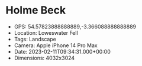 # Holme Beck

- GPS: 54.57823888888889,-3.366088888888889
- Location: Loweswater Fell
- Tags: Landscape
- Camera: Apple iPhone 14 Pro Max
- Date: 2023-02-11T09:34:31.000+00:00
- Dimensions: 4032x3024

